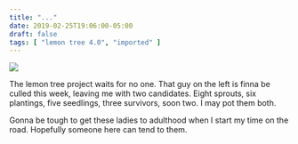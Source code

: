 ```yaml
---
title: "..."
date: 2019-02-25T19:06:00-05:00
draft: false
tags: [ "lemon tree 4.0", "imported" ]
---
```


<img src="/2019/img/183059967695_0.jpg"/>

The lemon tree project waits for no one. That guy on the left is finna be culled this week, leaving me with two candidates. Eight sprouts, six plantings, five seedlings, three survivors, soon two. I may pot them both.</p><p>Gonna be tough to get these ladies to adulthood when I start my time on the road. Hopefully someone here can tend to them.

